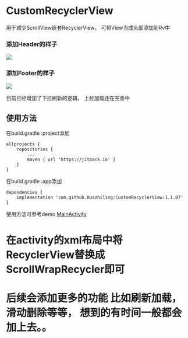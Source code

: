 # CustomRecyclerView
用于减少ScrollView嵌套RecyclerView， 可将View当成头部添加到Rv中
### 添加Header的样子
![](https://upload-images.jianshu.io/upload_images/3258838-f26d003341faedb0.png?imageMogr2/auto-orient/strip%7CimageView2/2/w/1240)
### 添加Footer的样子
![](https://upload-images.jianshu.io/upload_images/3258838-788295b0a5c0cfa5.png?imageMogr2/auto-orient/strip%7CimageView2/2/w/1240)

目前已经增加了下拉刷新的逻辑， 上拉加载还在完善中

## 使用方法
在build.gradle :project添加
```
allprojects {
	repositories {
		...
		maven { url 'https://jitpack.io' }
	}
}
```
在build.gradle :app添加
```
dependencies {
	implementation 'com.github.Huazhiling:CustomRecyclerView:1.1.07'
}
```
使用方法可参考demo
[MainActivity](https://github.com/Huazhiling/CustomRecyclerView/blob/master/app/src/main/java/com/dasu/customrecyclerview/MainActivity.java)

# 在activity的xml布局中将RecyclerView替换成ScrollWrapRecycler即可
# 后续会添加更多的功能 比如刷新加载，滑动删除等等， 想到的有时间一般都会加上去。。
